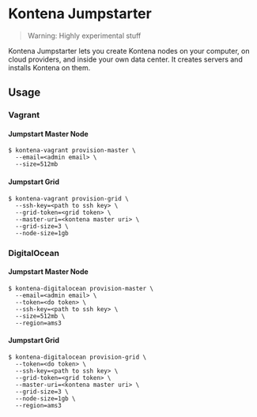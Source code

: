 # Kontena Jumpstarter

> Warning: Highly experimental stuff

Kontena Jumpstarter lets you create Kontena nodes on your computer, on cloud providers, and inside your own data center. It creates servers and installs Kontena on them.


## Usage

### Vagrant


#### Jumpstart Master Node

```
$ kontena-vagrant provision-master \
  --email=<admin email> \
  --size=512mb
```

#### Jumpstart Grid

```
$ kontena-vagrant provision-grid \
  --ssh-key=<path to ssh key> \
  --grid-token=<grid token> \
  --master-uri=<kontena master uri> \
  --grid-size=3 \
  --node-size=1gb
```



### DigitalOcean


#### Jumpstart Master Node

```
$ kontena-digitalocean provision-master \
  --email=<admin email> \
  --token=<do token> \
  --ssh-key=<path to ssh key> \
  --size=512mb \
  --region=ams3
```

#### Jumpstart Grid

```
$ kontena-digitalocean provision-grid \
  --token=<do token> \
  --ssh-key=<path to ssh key> \
  --grid-token=<grid token> \
  --master-uri=<kontena master uri> \
  --grid-size=3 \
  --node-size=1gb \
  --region=ams3
```

